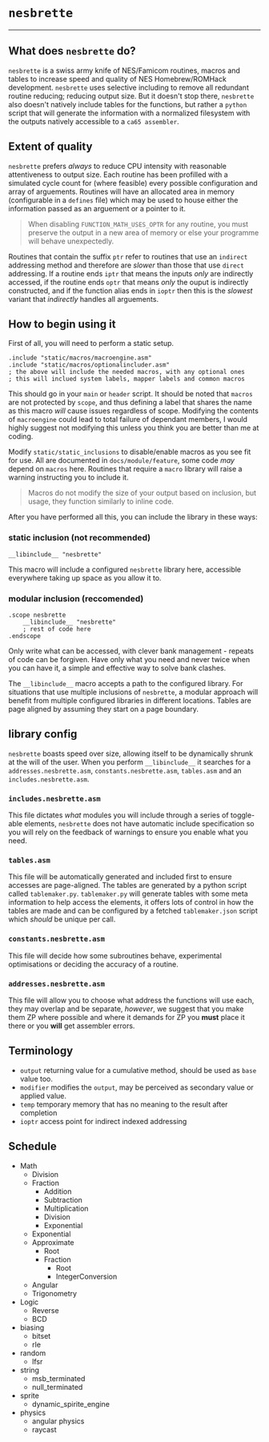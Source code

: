 # `nesbrette`
---

## What does `nesbrette` do?
`nesbrette` is a swiss army knife of NES/Famicom routines, macros and tables to increase speed and quality of NES Homebrew/ROMHack development. `nesbrette` uses selective including to remove all redundant routine reducing; reducing output size. But it doesn't stop there, `nesbrette` also doesn't natively include tables for the functions, but rather a `python` script that will generate the information with a normalized filesystem with the outputs natively accessible to a `ca65 assembler`.

## Extent of quality
`nesbrette` prefers *always* to reduce CPU intensity with reasonable attentiveness to output size. Each routine has been profilled with a simulated cycle count for (where feasible) every possible configuration and array of arguements. Routines will have an allocated area in memory (configurable in a `defines` file) which may be used to house either the information passed as an arguement or a pointer to it. 

> When disabling `FUNCTION_MATH_USES_OPTR` for any routine, you must preserve the output in a new area of memory or else your programme will behave unexpectedly.

Routines that contain the suffix `ptr` refer to routines that use an `indirect` addressing method and therefore are *slower* than those that use `direct` addressing. If a routine ends `iptr` that means the inputs *only* are indirectly accessed, if the routine ends `optr` that means *only* the ouput is indirectly constructed, and if the function alias ends in `ioptr` then this is the *slowest* variant that *indirectly* handles all arguements.

## How to begin using it

First of all, you will need to perform a static setup.
```
.include "static/macros/macroengine.asm"
.include "static/macros/optionalincluder.asm"
; the above will include the needed macros, with any optional ones
; this will inclued system labels, mapper labels and common macros
```

This should go in your `main` or `header` script. It should be noted that `macros` are not protected by `scope`, and thus defining a label that shares the name as this macro *will* cause issues regardless of scope. Modifying the contents of `macroengine` could lead to total failure of dependant members, I would highly suggest not modifying this unless you think you are better than me at coding.

Modify `static/static_inclusions` to disable/enable macros as you see fit for use. All are documented in `docs/module/feature`, some code *may* depend on `macros` here. Routines that require a `macro` library will raise a warning instructing you to include it.

> Macros do not modify the size of your output based on inclusion, but usage, they function similarly to inline code. 

After you have performed all this, you can include the library in these ways:
### static inclusion (not recommended)

```
__libinclude__ "nesbrette"
```
This macro will include a configured `nesbrette` library here, accessible everywhere taking up space as you allow it to.

### modular inclusion (reccomended)
```
.scope nesbrette
	__libinclude__ "nesbrette"
	; rest of code here
.endscope
```

Only write what can be accessed, with clever bank management - repeats of code can be forgiven. Have only what you need and never twice when you can have it, a simple and effective way to solve bank clashes.

The `__libinclude__` macro accepts a path to the configured library. For situations that use multiple inclusions of `nesbrette`, a modular approach will benefit from multiple configured libraries in different locations. Tables are page aligned by assuming they start on a page boundary.

## library config

`nesbrette` boasts speed over size, allowing itself to be dynamically shrunk at the will of the user. When you perform `__libinclude__` it searches for a `addresses.nesbrette.asm`, `constants.nesbrette.asm`, `tables.asm` and an `includes.nesbrette.asm`. 

### `includes.nesbrette.asm`
This file dictates *what* modules you will include through a series of toggle-able elements, `nesbrette` does not have automatic include specification so you will rely on the feedback of warnings to ensure you enable what you need.

### `tables.asm`
This file will be automatically generated and included first to ensure accesses are page-aligned.
The tables are generated by a python script called `tablemaker.py`. `tablemaker.py` will generate tables with some meta information to help access the elements, it offers lots of control in how the tables are made and can be configured by a fetched `tablemaker.json` script which *should* be unique per call.

### `constants.nesbrette.asm`
This file will decide how some subroutines behave, experimental optimisations or deciding the accuracy of a routine.

### `addresses.nesbrette.asm`
This file will allow you to choose what address the functions will use each, they may overlap and be separate, *however*, we suggest that you make them ZP where possible and where it demands for ZP you **must** place it there or you **will** get assembler errors.

## Terminology

- `output`
	returning value for a cumulative method, should be used as `base` value too.
- `modifier`
	modifies the `output`, may be perceived as secondary value or applied value.
- `temp`
	temporary memory that has no meaning to the result after completion
- `ioptr`
	access point for indirect indexed addressing


## Schedule

- Math
	- Division
	- Fraction
		- Addition
		- Subtraction
		- Multiplication
		- Division
		- Exponential
	- Exponential
	- Approximate
		- Root
		- Fraction
			- Root
			- IntegerConversion
	- Angular
	- Trigonometry
- Logic
	- Reverse
	- BCD
- biasing
	- bitset
	- rle
- random
	- lfsr
- string
	- msb_terminated
	- null_terminated
- sprite
	- dynamic_spirite_engine
- physics
	- angular physics
	- raycast
